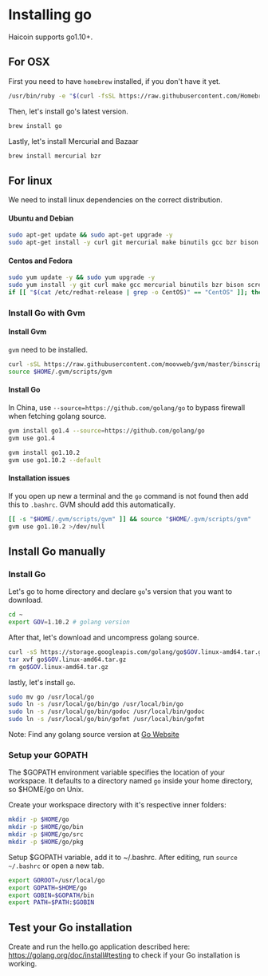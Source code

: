 # Installing go

Haicoin supports go1.10+.

## For OSX
First you need to have `homebrew` installed, if you don't have it yet.

```sh
/usr/bin/ruby -e "$(curl -fsSL https://raw.githubusercontent.com/Homebrew/install/master/install)"
```

Then, let's install go's latest version.

```sh
brew install go
```

Lastly, let's install Mercurial and Bazaar

```sh
brew install mercurial bzr
```

## For linux
We need to install linux dependencies on the correct distribution.

#### Ubuntu and Debian
```sh
sudo apt-get update && sudo apt-get upgrade -y
sudo apt-get install -y curl git mercurial make binutils gcc bzr bison libgmp3-dev screen gcc build-essential
```

#### Centos and Fedora
```sh
sudo yum update -y && sudo yum upgrade -y
sudo yum install -y git curl make gcc mercurial binutils bzr bison screen
if [[ "$(cat /etc/redhat-release | grep -o CentOS)" == "CentOS" ]]; then sudo yum install -y build-essential libgmp3-dev; else sudo yum groupinstall -y "Development Tools" "Development Libraries" && sudo yum install -y gmp; fi;
```

### Install Go with Gvm
#### Install Gvm
`gvm` need to be installed.

```sh
curl -sSL https://raw.githubusercontent.com/moovweb/gvm/master/binscripts/gvm-installer > gvm-installer && chmod a+x gvm-installer &&
source $HOME/.gvm/scripts/gvm
```

#### Install Go
In China, use `--source=https://github.com/golang/go` to bypass firewall when fetching golang source.

```sh
gvm install go1.4 --source=https://github.com/golang/go
gvm use go1.4

gvm install go1.10.2
gvm use go1.10.2 --default
```

#### Installation issues
If you open up new a terminal and the `go` command is not found then add this to `.bashrc`. GVM should add this automatically.

```sh
[[ -s "$HOME/.gvm/scripts/gvm" ]] && source "$HOME/.gvm/scripts/gvm"
gvm use go1.10.2 >/dev/null
```

## Install Go manually
### Install Go

Let's go to home directory and declare `go`'s version that you want to download.

```sh
cd ~
export GOV=1.10.2 # golang version
```

After that, let's download and uncompress golang source.

```sh
curl -sS https://storage.googleapis.com/golang/go$GOV.linux-amd64.tar.gz > go$GOV.linux-amd64.tar.gz
tar xvf go$GOV.linux-amd64.tar.gz
rm go$GOV.linux-amd64.tar.gz
```

lastly, let's install `go`.

```sh
sudo mv go /usr/local/go
sudo ln -s /usr/local/go/bin/go /usr/local/bin/go
sudo ln -s /usr/local/go/bin/godoc /usr/local/bin/godoc
sudo ln -s /usr/local/go/bin/gofmt /usr/local/bin/gofmt
```

Note: Find any golang source version at [Go Website](https://golang.org/dl/)

### Setup your GOPATH
The $GOPATH environment variable specifies the location of your workspace. It defaults to a directory named `go` inside your home directory, so $HOME/go on Unix.

Create your workspace directory with it's respective inner folders:

```sh
mkdir -p $HOME/go
mkdir -p $HOME/go/bin
mkdir -p $HOME/go/src
mkdir -p $HOME/go/pkg
```

Setup $GOPATH variable, add it to ~/.bashrc. After editing, run `source ~/.bashrc` or open a new tab.

```sh
export GOROOT=/usr/local/go
export GOPATH=$HOME/go
export GOBIN=$GOPATH/bin
export PATH=$PATH:$GOBIN
```

## Test your Go installation
Create and run the hello.go application described here: https://golang.org/doc/install#testing to check if your Go installation is working.

